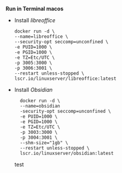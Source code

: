 **Run in Terminal macos**

- Install *libreoffice*
	```
	docker run -d \
	--name=libreoffice \
	--security-opt seccomp=unconfined \
	-e PUID=1000 \
	-e PGID=1000 \
	-e TZ=Etc/UTC \
	-p 3005:3000 \
	-p 3006:3001 \
	--restart unless-stopped \
	lscr.io/linuxserver/libreoffice:latest
	```

- Install *Obsidian*
  ```
	docker run -d \
	--name=obsidian
	-security-opt seccomp=unconfined \
	-e PUID=1000 \
	-e PGID=1000 \
	-e TZ=Etc/UTC \
	-p 3003:3000 \
	-p 3004:3001 \
	--shm-size="1gb" \
	--restart unless-stopped \
	lscr.io/linuxserver/obsidian:latest
	```
	test